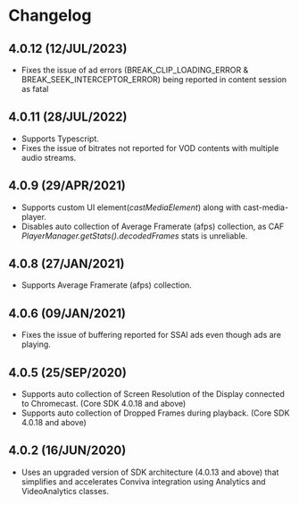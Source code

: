 
# Changelog

## 4.0.12 (12/JUL/2023)
* Fixes the issue of ad errors (BREAK_CLIP_LOADING_ERROR & BREAK_SEEK_INTERCEPTOR_ERROR) being reported in content session as fatal

## 4.0.11 (28/JUL/2022)
* Supports Typescript.
* Fixes the issue of bitrates not reported for VOD contents with multiple audio streams.

## 4.0.9 (29/APR/2021)
* Supports custom UI element(_castMediaElement_) along with cast-media-player.
* Disables auto collection of Average Framerate (afps) collection, as CAF _PlayerManager.getStats().decodedFrames_ stats is unreliable.

## 4.0.8 (27/JAN/2021)
* Supports Average Framerate (afps) collection.

## 4.0.6 (09/JAN/2021)
* Fixes the issue of buffering reported for SSAI ads even though ads are playing.

## 4.0.5 (25/SEP/2020)
* Supports auto collection of Screen Resolution of the Display connected to Chromecast. (Core SDK 4.0.18 and above)
* Supports auto collection of Dropped Frames during playback. (Core SDK 4.0.18 and above)

## 4.0.2 (16/JUN/2020)
* Uses an upgraded version of SDK architecture (4.0.13 and above) that simplifies and accelerates Conviva integration using Analytics and VideoAnalytics classes.
